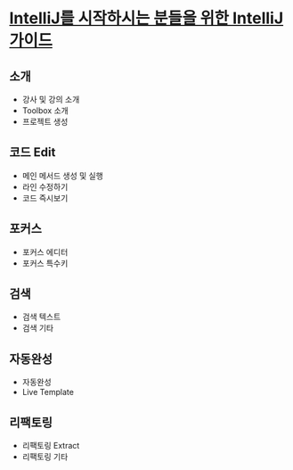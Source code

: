 # [IntelliJ를 시작하시는 분들을 위한 IntelliJ 가이드](https://inf.run/NwFz)

## 소개

- 강사 및 강의 소개
- Toolbox 소개
- 프로젝트 생성

## 코드 Edit

- 메인 메서드 생성 및 실행
- 라인 수정하기
- 코드 즉시보기

## 포커스

- 포커스 에디터
- 포커스 특수키

## 검색

- 검색 텍스트
- 검색 기타

## 자동완성

- 자동완성
- Live Template

## 리팩토링

- 리팩토링 Extract
- 리팩토링 기타
